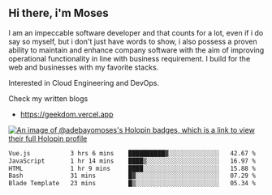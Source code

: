 ## Hi there, i'm Moses

I am an impeccable software developer and that counts for a lot, even if i do say so myself, but i don't just have words to show, i also possess a proven ability to maintain and enhance company software with the aim of improving operational functionality in line with business requirement. I build for the web and businesses with my favorite stacks.

Interested in Cloud Engineering and DevOps.

Check my written blogs
- https://geekdom.vercel.app

[![An image of @adebayomoses's Holopin badges, which is a link to view their full Holopin profile](https://holopin.me/adebayomoses)](https://holopin.io/@adebayomoses)

<!--START_SECTION:waka-->

```txt
Vue.js           3 hrs 6 mins    ██████████▓░░░░░░░░░░░░░░   42.67 %
JavaScript       1 hr 14 mins    ████▒░░░░░░░░░░░░░░░░░░░░   16.97 %
HTML             1 hr 9 mins     ████░░░░░░░░░░░░░░░░░░░░░   15.88 %
Bash             31 mins         █▓░░░░░░░░░░░░░░░░░░░░░░░   07.29 %
Blade Template   23 mins         █▒░░░░░░░░░░░░░░░░░░░░░░░   05.34 %
```

<!--END_SECTION:waka-->
